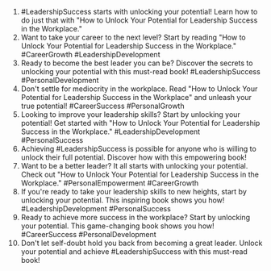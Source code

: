 1. #LeadershipSuccess starts with unlocking your potential! Learn how to do just that with "How to Unlock Your Potential for Leadership Success in the Workplace."
2. Want to take your career to the next level? Start by reading "How to Unlock Your Potential for Leadership Success in the Workplace." #CareerGrowth #LeadershipDevelopment
3. Ready to become the best leader you can be? Discover the secrets to unlocking your potential with this must-read book! #LeadershipSuccess #PersonalDevelopment
4. Don't settle for mediocrity in the workplace. Read "How to Unlock Your Potential for Leadership Success in the Workplace" and unleash your true potential! #CareerSuccess #PersonalGrowth
5. Looking to improve your leadership skills? Start by unlocking your potential! Get started with "How to Unlock Your Potential for Leadership Success in the Workplace." #LeadershipDevelopment #PersonalSuccess
6. Achieving #LeadershipSuccess is possible for anyone who is willing to unlock their full potential. Discover how with this empowering book!
7. Want to be a better leader? It all starts with unlocking your potential. Check out "How to Unlock Your Potential for Leadership Success in the Workplace." #PersonalEmpowerment #CareerGrowth
8. If you're ready to take your leadership skills to new heights, start by unlocking your potential. This inspiring book shows you how! #LeadershipDevelopment #PersonalSuccess
9. Ready to achieve more success in the workplace? Start by unlocking your potential. This game-changing book shows you how! #CareerSuccess #PersonalDevelopment
10. Don't let self-doubt hold you back from becoming a great leader. Unlock your potential and achieve #LeadershipSuccess with this must-read book!


